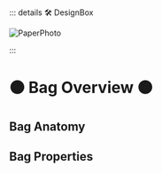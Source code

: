 ::: details 🛠 DesignBox

![PaperPhoto](/PaperPhoto/0048.jpg)

:::

# 🟠 <move>Bag Overview </move>🟠

## Bag Anatomy

## Bag Properties